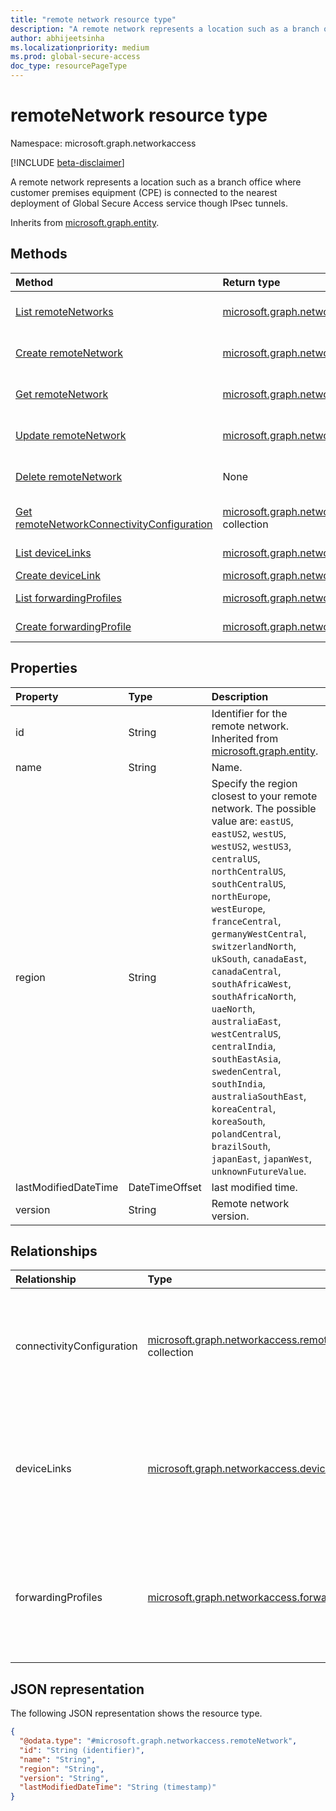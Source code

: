 ```yaml
---
title: "remote network resource type"
description: "A remote network represents a location such as a branch office where customer premises equipment (CPE) is connected to the nearest deployment of Global Secure Access service though IPsec tunnels."
author: abhijeetsinha
ms.localizationpriority: medium
ms.prod: global-secure-access
doc_type: resourcePageType
---
```


# remoteNetwork resource type

Namespace: microsoft.graph.networkaccess

[!INCLUDE [beta-disclaimer](../../includes/beta-disclaimer.md)]

A remote network represents a location such as a branch office where customer premises equipment (CPE) is connected to the nearest deployment of Global Secure Access service though IPsec tunnels.

Inherits from [microsoft.graph.entity](../resources/entity.md).

## Methods
|Method|Return type|Description|
|:---|:---|:---|
|[List remoteNetworks](../api/networkaccess-connectivity-list-remotenetwork.md)|[microsoft.graph.networkaccess.remoteNetwork](../resources/networkaccess-remotenetwork.md) collection|Get a list of the [microsoft.graph.networkaccess.remoteNetwork](../resources/networkaccess-remotenetwork.md) objects and their properties.|
|[Create remoteNetwork](../api/networkaccess-connectivity-post-remotenetwork.md)|[microsoft.graph.networkaccess.remoteNetwork](../resources/networkaccess-remotenetwork.md)|Create a new [microsoft.graph.networkaccess.remoteNetwork](../resources/networkaccess-remotenetwork.md) object.|
|[Get remoteNetwork](../api/networkaccess-remotenetwork-get.md)|[microsoft.graph.networkaccess.remoteNetwork](../resources/networkaccess-remotenetwork.md)|Read the properties and relationships of a [microsoft.graph.networkaccess.remoteNetwork](../resources/networkaccess-remotenetwork.md) object.|
|[Update remoteNetwork](../api/networkaccess-remotenetwork-update.md)|[microsoft.graph.networkaccess.remoteNetwork](../resources/networkaccess-remotenetwork.md)|Update the properties of a [microsoft.graph.networkaccess.remoteNetwork](../resources/networkaccess-remotenetwork.md) object.|
|[Delete remoteNetwork](../api/networkaccess-connectivity-delete-remotenetworks.md)|None|Delete a [microsoft.graph.networkaccess.remoteNetwork](../resources/networkaccess-remotenetwork.md) object.|
|[Get remoteNetworkConnectivityConfiguration](../api/networkaccess-remotenetworkconnectivityconfiguration-get.md)|[microsoft.graph.networkaccess.remoteNetworkConnectivityConfiguration](../resources/networkaccess-remotenetworkconnectivityconfiguration.md) collection|Get the connectivity configuration of a remote network which is used to set up IPsec tunnel on customer premise equipment (CPE).|
|[List deviceLinks](../api/networkaccess-remotenetwork-list-devicelinks.md)|[microsoft.graph.networkaccess.deviceLink](../resources/networkaccess-devicelink.md) collection|Get the list of device links associated with a specific remote network.|
|[Create deviceLink](../api/networkaccess-remotenetwork-post-devicelinks.md)|[microsoft.graph.networkaccess.deviceLink](../resources/networkaccess-devicelink.md)|Create device link for a remote network.|
|[List forwardingProfiles](../api/networkaccess-remotenetwork-list-forwardingprofiles.md)|[microsoft.graph.networkaccess.forwardingProfile](../resources/networkaccess-forwardingprofile.md) collection|Get the forwarding profiles linked to this remote network.|
[Create forwardingProfile](../api/networkaccess-remotenetwork-post-forwardingprofiles.md)|[microsoft.graph.networkaccess.forwardingProfile](../resources/networkaccess-forwardingprofile.md)|Assign a new forwarding profile to a remote network.|

## Properties
|Property|Type|Description|
|:---|:---|:---|
|id|String|Identifier for the remote network. Inherited from [microsoft.graph.entity](../resources/entity.md).|
|name|String|Name.|
|region|String|Specify the region closest to your remote network. The possible value are: `eastUS`, `eastUS2`, `westUS`, `westUS2`, `westUS3`, `centralUS`, `northCentralUS`, `southCentralUS`, `northEurope`, `westEurope`, `franceCentral`, `germanyWestCentral`, `switzerlandNorth`, `ukSouth`, `canadaEast`, `canadaCentral`, `southAfricaWest`, `southAfricaNorth`, `uaeNorth`, `australiaEast`, `westCentralUS`, `centralIndia`, `southEastAsia`, `swedenCentral`, `southIndia`, `australiaSouthEast`, `koreaCentral`, `koreaSouth`, `polandCentral`, `brazilSouth`, `japanEast`, `japanWest`, `unknownFutureValue`.|
|lastModifiedDateTime|DateTimeOffset|last modified time.|
|version|String|Remote network version.|

## Relationships
|Relationship|Type|Description|
|:---|:---|:---|
|connectivityConfiguration|[microsoft.graph.networkaccess.remoteNetworkConnectivityConfiguration](../resources/networkaccess-remotenetworkconnectivityconfiguration.md) collection|Specifies the connectivity details of all device links associated with a remote network.|
|deviceLinks|[microsoft.graph.networkaccess.deviceLink](../resources/networkaccess-devicelink.md) collection|Each unique CPE device associated with a remote network is specified. Supports `$expand`.|
|forwardingProfiles|[microsoft.graph.networkaccess.forwardingProfile](../resources/networkaccess-forwardingprofile.md) collection|Each forwarding profile associated with a remote network is specified. Supports `$expand`.|

## JSON representation
The following JSON representation shows the resource type.
<!-- {
  "blockType": "resource",
  "keyProperty": "id",
  "@odata.type": "microsoft.graph.networkaccess.remoteNetwork",
  "baseType": "microsoft.graph.entity",
  "openType": false
}
-->
``` json
{
  "@odata.type": "#microsoft.graph.networkaccess.remoteNetwork",
  "id": "String (identifier)",
  "name": "String",
  "region": "String",
  "version": "String",
  "lastModifiedDateTime": "String (timestamp)"
}
```

